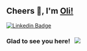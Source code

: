 ## Cheers 👋, I'm [Oli!](https://github.com/olizimmermann/)

[![Linkedin Badge](https://img.shields.io/badge/-LinkedIn-0e76a8?style=flat-square&logo=Linkedin&logoColor=white)](https://linkedin.com/in/zimmermann-oliver)
<!-- [![Website Badge](https://img.shields.io/badge/Website-3b5998?style=flat-square&logo=google-chrome&logoColor=white)](https://ozimmermann.com) -->
<!-- [![Twitter Badge](https://img.shields.io/badge/-Twitter-00acee?style=flat-square&logo=Twitter&logoColor=white)](https://twitter.com/zimmermannoli) -->
<!-- [![Instagram Badge](https://img.shields.io/badge/-Instagram-e4405f?style=flat-square&logo=Instagram&logoColor=white)](https://instagram.com/olizimmermann/) -->


### Glad to see you here! &nbsp; ![](https://visitor-badge.glitch.me/badge?page_id=olizimmermann.olizimmermann&style=flat-square&color=0088cc)


<!-- Joined Github **{{ ACCOUNT_AGE }}** years ago.
Since then I pushed **{{ COMMITS }}**+ commits, opened **{{ ISSUES }}**+ issues, submitted **{{ PULL_REQUESTS }}**+ pull requests, created **{{ GISTS }}**+ gists and contributed to **{{ REPOSITORIES_CONTRIBUTED_TO }}**+ public repositories. -->
